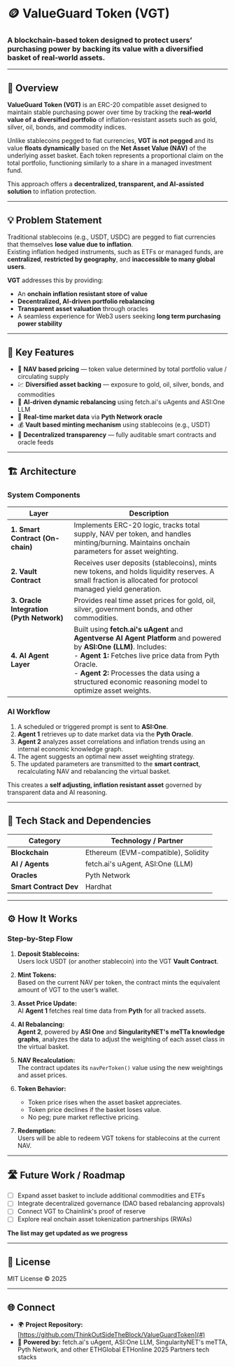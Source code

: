 # 🪙 ValueGuard Token (VGT)

### **A blockchain-based token designed to protect users’ purchasing power by backing its value with a diversified basket of real-world assets.**  

---

## 🧭 Overview

**ValueGuard Token (VGT)** is an ERC-20 compatible asset designed to maintain stable purchasing power over time by tracking the **real-world value of a diversified portfolio** of inflation-resistant assets such as gold, silver, oil, bonds, and commodity indices.  

Unlike stablecoins pegged to fiat currencies, **VGT is not pegged** and its value **floats dynamically** based on the **Net Asset Value (NAV)** of the underlying asset basket. Each token represents a proportional claim on the total portfolio, functioning similarly to a share in a managed investment fund.

This approach offers a **decentralized, transparent, and AI-assisted solution** to inflation protection.

---

## 💡 Problem Statement

Traditional stablecoins (e.g., USDT, USDC) are pegged to fiat currencies that themselves **lose value due to inflation**.  
Existing inflation hedged instruments, such as ETFs or managed funds, are **centralized**, **restricted by geography**, and **inaccessible to many global users**.

**VGT** addresses this by providing:
- An **onchain inflation resistant store of value**
- **Decentralized, AI-driven portfolio rebalancing**
- **Transparent asset valuation** through oracles
- A seamless experience for Web3 users seeking **long term purchasing power stability**

---

## 🚀 Key Features

- 🧮 **NAV based pricing** — token value determined by total portfolio value / circulating supply  
- 💹 **Diversified asset backing** — exposure to gold, oil, silver, bonds, and commodities  
- 🧠 **AI-driven dynamic rebalancing** using fetch.ai's uAgents and ASI:One LLM  
- 🔮 **Real-time market data** via **Pyth Network oracle**  
- 💰 **Vault based minting mechanism** using stablecoins (e.g., USDT)   
- 🔐 **Decentralized transparency** — fully auditable smart contracts and oracle feeds  

---

## 🏗️ Architecture

### System Components
| Layer | Description |
|-------|--------------|
| **1. Smart Contract (On-chain)** | Implements ERC-20 logic, tracks total supply, NAV per token, and handles minting/burning. Maintains onchain parameters for asset weighting. |
| **2. Vault Contract** | Receives user deposits (stablecoins), mints new tokens, and holds liquidity reserves. A small fraction is allocated for protocol managed yield generation. |
| **3. Oracle Integration (Pyth Network)** | Provides real time asset prices for gold, oil, silver, government bonds, and other commodities. |
| **4. AI Agent Layer** | Built using **fetch.ai's uAgent** and **Agentverse AI Agent Platform** and powered by **ASI:One (LLM)**. Includes: <br> - **Agent 1:** Fetches live price data from Pyth Oracle. <br> - **Agent 2:** Processes the data using a structured economic reasoning model to optimize asset weights. |

### AI Workflow
1. A scheduled or triggered prompt is sent to **ASI:One**.  
2. **Agent 1** retrieves up to date market data via the **Pyth Oracle**.  
3. **Agent 2** analyzes asset correlations and inflation trends using an internal economic knowledge graph.  
4. The agent suggests an optimal new asset weighting strategy.  
5. The updated parameters are transmitted to the **smart contract**, recalculating NAV and rebalancing the virtual basket.  

This creates a **self adjusting, inflation resistant asset** governed by transparent data and AI reasoning.

---

## 🧰 Tech Stack and Dependencies

| Category | Technology / Partner |
|-----------|----------------------|
| **Blockchain** | Ethereum (EVM-compatible), Solidity |
| **AI / Agents** | fetch.ai's uAgent, ASI:One (LLM)|
| **Oracles** | Pyth Network |
| **Smart Contract Dev** | Hardhat|

---

## ⚙️ How It Works

### Step-by-Step Flow
1. **Deposit Stablecoins:**  
   Users lock USDT (or another stablecoin) into the VGT **Vault Contract**.  

2. **Mint Tokens:**  
   Based on the current NAV per token, the contract mints the equivalent amount of VGT to the user’s wallet.  

3. **Asset Price Update:**  
   AI **Agent 1** fetches real time data from **Pyth** for all tracked assets.  

4. **AI Rebalancing:**  
   **Agent 2**, powered by **ASI One** and **SingularityNET's meTTa knowledge graphs**, analyzes the data to adjust the weighting of each asset class in the virtual basket.  

5. **NAV Recalculation:**  
   The contract updates its `navPerToken()` value using the new weightings and asset prices.  

6. **Token Behavior:**  
   - Token price rises when the asset basket appreciates.  
   - Token price declines if the basket loses value.  
   - No peg; pure market reflective pricing.  

7. **Redemption:**  
   Users will be able to redeem VGT tokens for stablecoins at the current NAV.

---

## 🛣️ Future Work / Roadmap

- [ ] Expand asset basket to include additional commodities and ETFs  
- [ ] Integrate decentralized governance (DAO based rebalancing approvals)  
- [ ] Connect VGT to Chainlink's proof of reserve    
- [ ] Explore real onchain asset tokenization partnerships (RWAs)  

**The list may get updated as we progress**  

---

## 📜 License

MIT License © 2025  

---

## 🌐 Connect

- 🌍 **Project Repository:** [https://github.com/ThinkOutSideTheBlock/ValueGuardToken](#)
- 🧠 **Powered by:** fetch.ai's uAgent, ASI:One LLM, SingularityNET's meTTA, Pyth Network, and other ETHGlobal ETHonline 2025 Partners tech stacks  

